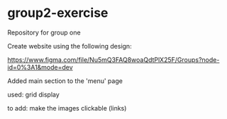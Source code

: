 # group2-exercise

Repository for group one

Create website using the following design:

https://www.figma.com/file/Nu5mQ3FAQ8woaQdtPlX25F/Groups?node-id=0%3A1&mode=dev

Added main section to the 'menu' page

used: grid display

to add: make the images clickable (links)
